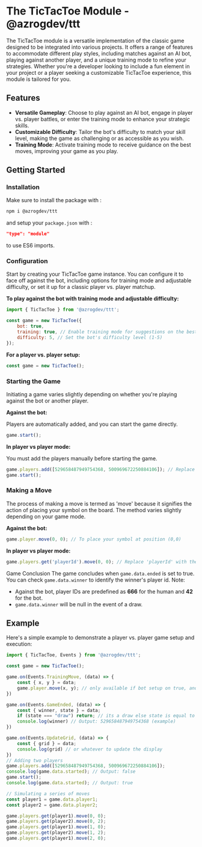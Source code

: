 # The TicTacToe Module - @azrogdev/ttt

The TicTacToe module is a versatile implementation of the classic game designed to be integrated into various projects. It offers a range of features to accommodate different play styles, including matches against an AI bot, playing against another player, and a unique training mode to refine your strategies. Whether you're a developer looking to include a fun element in your project or a player seeking a customizable TicTacToe experience, this module is tailored for you.

## Features

- **Versatile Gameplay**: Choose to play against an AI bot, engage in player vs. player battles, or enter the training mode to enhance your strategic skills.
- **Customizable Difficulty**: Tailor the bot's difficulty to match your skill level, making the game as challenging or as accessible as you wish.
- **Training Mode**: Activate training mode to receive guidance on the best moves, improving your game as you play.

## Getting Started

### Installation

Make sure to install the package with :
```bash
npm i @azrogdev/ttt
```
and setup your `package.json` with :
```json
"type": "module"
```
to use ES6 imports.

### Configuration

Start by creating your TicTacToe game instance. You can configure it to face off against the bot, including options for training mode and adjustable difficulty, or set it up for a classic player vs. player matchup.

**To play against the bot with training mode and adjustable difficulty:**

```js
import { TicTacToe } from '@azrogdev/ttt';

const game = new TicTacToe({
    bot: true,
    training: true, // Enable training mode for suggestions on the best moves
    difficulty: 5, // Set the bot's difficulty level (1-5)
});
```
**For a player vs. player setup:**
```js
const game = new TicTacToe();
```
### Starting the Game
Initiating a game varies slightly depending on whether you're playing against the bot or another player.

**Against the bot:**

Players are automatically added, and you can start the game directly.
```js
game.start();
```
**In player vs player mode:**

You must add the players manually before starting the game.
```js
game.players.add([529658487949754368, 500969672250884106]); // Replace with actual player ids.
game.start();
```
### Making a Move
The process of making a move is termed as 'move' because it signifies the action of placing your symbol on the board. The method varies slightly depending on your game mode.

**Against the bot:**
```js
game.player.move(0, 0); // To place your symbol at position (0,0)
```
**In player vs player mode:**
```js
game.players.get('playerId').move(0, 0); // Replace 'playerId' with the current player id.
```
Game Conclusion
The game concludes when `game.data.ended` is set to true. You can check `game.data.winner` to identify the winner's player id. Note:

- Against the bot, player IDs are predefined as **666** for the human and **42** for the bot.
- `game.data.winner` will be null in the event of a draw.
## Example
Here's a simple example to demonstrate a player vs. player game setup and execution:
```js
import { TicTacToe, Events } from '@azrogdev/ttt';

const game = new TicTacToe();

game.on(Events.TrainingMove, (data) => {
    const { x, y } = data;
    game.player.move(x, y); // only available if bot setup on true, and same for training.
})

game.on(Events.GameEnded, (data) => {
    const { winner, state } = data;
    if (state === "draw") return; // its a draw else state is equal to 'win'
    console.log(winner) // Output: 529658487949754368 (example)
})

game.on(Events.UpdateGrid, (data) => {
    const { grid } = data;
    console.log(grid) // or whatever to update the display
})
// Adding two players
game.players.add([529658487949754368, 500969672250884106]);
console.log(game.data.started); // Output: false
game.start();
console.log(game.data.started); // Output: true

// Simulating a series of moves
const player1 = game.data.player1;
const player2 = game.data.player2;

game.players.get(player1).move(0, 0);
game.players.get(player2).move(0, 2);
game.players.get(player1).move(1, 0);
game.players.get(player2).move(1, 2);
game.players.get(player1).move(2, 0);
```
